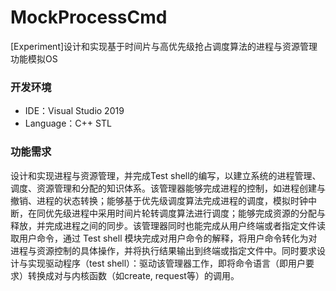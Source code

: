 # MockProcessCmd
[Experiment]设计和实现基于时间片与高优先级抢占调度算法的进程与资源管理功能模拟OS

### 开发环境
- IDE：Visual Studio 2019
- Language：C++ STL

### 功能需求
设计和实现进程与资源管理，并完成Test shell的编写，以建立系统的进程管理、调度、资源管理和分配的知识体系。该管理器能够完成进程的控制，如进程创建与撤销、进程的状态转换；能够基于优先级调度算法完成进程的调度，模拟时钟中断，在同优先级进程中采用时间片轮转调度算法进行调度；能够完成资源的分配与释放，并完成进程之间的同步。该管理器同时也能完成从用户终端或者指定文件读取用户命令，通过 Test shell 模块完成对用户命令的解释，将用户命令转化为对进程与资源控制的具体操作，并将执行结果输出到终端或指定文件中。同时要求设计与实现驱动程序（test shell）：驱动该管理器工作，即将命令语言（即用户要求）转换成对与内核函数（如create, request等）的调用。 

### 
